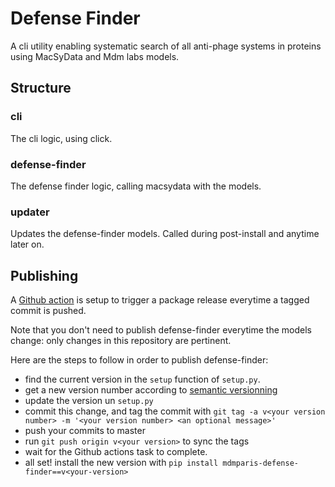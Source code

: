 # Defense Finder

A cli utility enabling systematic search of all anti-phage systems in proteins using MacSyData and Mdm labs models.

## Structure

### cli
The cli logic, using click.

### defense-finder
The defense finder logic, calling macsydata with the models.

### updater
Updates the defense-finder models. Called during post-install and anytime later on.

## Publishing

A [Github action](https://github.com/mdmparis/defense-finder/actions) is setup to trigger a package release everytime a tagged commit is pushed.

Note that you don't need to publish defense-finder everytime the models change: only changes in this repository are pertinent.

Here are the steps to follow in order to publish defense-finder:
- find the current version in the `setup` function of `setup.py`.
- get a new version number according to [semantic versionning](https://semver.org/)
- update the version un `setup.py`
- commit this change, and tag the commit with `git tag -a v<your version number> -m '<your version number> <an optional message>'`
- push your commits to master
- run `git push origin v<your version>` to sync the tags
- wait for the Github actions task to complete.
- all set! install the new version with `pip install mdmparis-defense-finder==v<your-version>`
